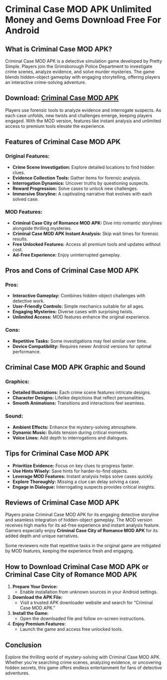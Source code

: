 # Criminal Case MOD APK Unlimited Money and Gems Download Free For Android

## What is Criminal Case MOD APK?

Criminal Case MOD APK is a detective simulation game developed by Pretty Simple. Players join the Grimsborough Police Department to investigate crime scenes, analyze evidence, and solve murder mysteries. The game blends hidden-object gameplay with engaging storytelling, offering players an interactive crime-solving adventure.

## Download: [Criminal Case MOD APK](https://modhello.com/criminal-case/)

Players use forensic tools to analyze evidence and interrogate suspects. As each case unfolds, new twists and challenges emerge, keeping players engaged. With the MOD version, features like instant analysis and unlimited access to premium tools elevate the experience.

## Features of Criminal Case MOD APK

### Original Features:
- **Crime Scene Investigation:** Explore detailed locations to find hidden clues.
- **Evidence Collection Tools:** Gather items for forensic analysis.
- **Interrogation Dynamics:** Uncover truths by questioning suspects.
- **Reward Progression:** Solve cases to unlock new challenges.
- **Immersive Storyline:** A captivating narrative that evolves with each solved case.

### MOD Features:
- **Criminal Case City of Romance MOD APK:** Dive into romantic storylines alongside thrilling mysteries.
- **Criminal Case MOD APK Instant Analysis:** Skip wait times for forensic results.
- **Free Unlocked Features:** Access all premium tools and updates without cost.
- **Ad-Free Experience:** Enjoy uninterrupted gameplay.

## Pros and Cons of Criminal Case MOD APK

### Pros:
- **Interactive Gameplay:** Combines hidden-object challenges with detective work.
- **User-Friendly Controls:** Simple mechanics suitable for all ages.
- **Engaging Mysteries:** Diverse cases with surprising twists.
- **Unlimited Access:** MOD features enhance the original experience.

### Cons:
- **Repetitive Tasks:** Some investigations may feel similar over time.
- **Device Compatibility:** Requires newer Android versions for optimal performance.

## Criminal Case MOD APK Graphic and Sound

### Graphics:
- **Detailed Illustrations:** Each crime scene features intricate designs.
- **Character Designs:** Lifelike depictions that reflect personalities.
- **Smooth Animations:** Transitions and interactions feel seamless.

### Sound:
- **Ambient Effects:** Enhance the mystery-solving atmosphere.
- **Dynamic Music:** Builds tension during critical moments.
- **Voice Lines:** Add depth to interrogations and dialogues.

## Tips for Criminal Case MOD APK

- **Prioritize Evidence:** Focus on key clues to progress faster.
- **Use Hints Wisely:** Save hints for harder-to-find objects.
- **Leverage MOD Features:** Instant analysis helps solve cases quickly.
- **Explore Thoroughly:** Missing a clue can delay solving a case.
- **Engage in Dialogue:** Interrogating suspects provides critical insights.

## Reviews of Criminal Case MOD APK

Players praise Criminal Case MOD APK for its engaging detective storyline and seamless integration of hidden-object gameplay. The MOD version receives high marks for its ad-free experience and instant analysis feature. Gamers especially enjoy **Criminal Case City of Romance MOD APK** for its added depth and unique narratives.

Some reviewers note that repetitive tasks in the original game are mitigated by MOD features, keeping the experience fresh and engaging.

## How to Download Criminal Case MOD APK or Criminal Case City of Romance MOD APK

1. **Prepare Your Device:**
   - Enable installation from unknown sources in your Android settings.
2. **Download the APK File:**
   - Visit a trusted APK downloader website and search for “Criminal Case MOD APK.”
3. **Install the Game:**
   - Open the downloaded file and follow on-screen instructions.
4. **Enjoy Premium Features:**
   - Launch the game and access free unlocked tools.

## Conclusion

Explore the thrilling world of mystery-solving with Criminal Case MOD APK. Whether you're searching crime scenes, analyzing evidence, or uncovering hidden secrets, this game offers endless entertainment for fans of detective adventures.
